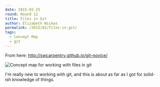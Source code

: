 ```yaml
---
date: 2015-02-25
round: Round 12
title: Files in Git
author: Elizabeth Wickes
permalink: /2015/02/files-in-git/
tags:
  - Concept Map
  - git
---
```

From here: <http://swcarpentry.github.io/git-novice/>

![Concept map for working with files in git](http://i.imgur.com/nipIncW.jpg)

I'm really new to working with git, and this is about as far as I got for solid-ish knowledge of things.
